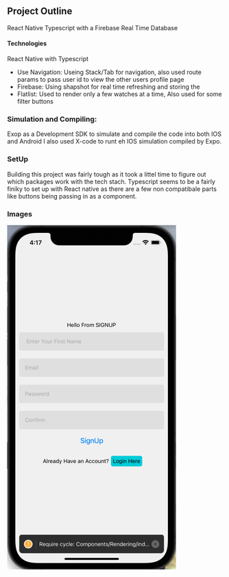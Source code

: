 ## Project Outline
React Native Typescript with a Firebase Real Time Database 

#### Technologies 
React Native with Typescript 
- Use Navigation: Useing Stack/Tab for navigation, also used route params to pass user id to view the other users profile page 
- Firebase: Using shapshot for real time refreshing and storing the 
- Flatlist: Used to render only a few watches at a time, Also used for some filter buttons 

### Simulation and Compiling:
Exop as a Development SDK to simulate and compile the code into both IOS and Android 
I also used X-code to runt eh IOS simulation compiled by Expo.

### SetUp
Building this project was fairly tough as it took a littel time to figure out which packages work with the tech stach. Typescript seems to be a fairly finiky to set up with React native as there are a few non compatibale parts like buttons being passing in as a component. 


### Images 
<img src="./assets/pictures/readme_1.png" />
<!-- ![wireframe](./assets/pictures/readme_1.png)
![wireframe](./assets/pictures/readme_2.png)
![wireframe](./assets/pictures/readme_3.png)
![wireframe](./assets/pictures/readme_4.png)
![wireframe](./assets/pictures/readme_5.png)
![wireframe](./assets/pictures/readme_6.png)
![wireframe](./assets/pictures/readme_7.png) -->


